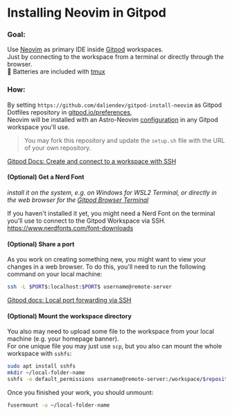 # Installing Neovim in Gitpod     

### Goal:   
Use [Neovim](https://github.com/neovim/neovim) as primary IDE inside [Gitpod](https://www.gitpod.io/) workspaces.    
Just by connecting to the workspace from a terminal or directly through the browser.     
🔋 Batteries are included with [tmux](https://github.com/gitpod-samples/gitpod.tmux)   

### How:    
 
By setting `https://github.com/daliendev/gitpod-install-neovim` as Gitpod Dotfiles repository in [gitpod.io/preferences](https://gitpod.io/preferences),     
Neovim will be installed with an Astro-Neovim [configuration](https://github.com/daliendev/astro-nvim) in any Gitpod workspace you'll use.    

> You may fork this repository and update the `setup.sh` file with the URL of your own repository.

[Gitpod Docs: Create and connect to a workspace with SSH](https://www.gitpod.io/docs/references/gitpod-cli#create-and-connect-to-a-workspace-with-ssh)

#### (Optional) Get a Nerd Font      
*install it on the system, e.g. on Windows for WSL2 Terminal, or directly in the web browser for the [Gitpod Browser Terminal](https://github.com/gitpod-io/xterm-web-ide?tab=readme-ov-file)*     

If you haven't installed it yet, you might need a Nerd Font on the terminal you'll use to connect to the Gitpod Workspace via SSH.     
https://www.nerdfonts.com/font-downloads    

#### (Optional) Share a port   

As you work on creating something new, you might want to view your changes in a web browser. To do this, you'll need to run the following command on your local machine:     
```bash
ssh -L $PORT$:localhost:$PORT$ username@remote-server
```
[Gitpod docs: Local port forwarding via SSH](https://www.gitpod.io/docs/configure/workspaces/ports#local-port-forwarding-via-ssh)

#### (Optional) Mount the workspace directory

You also may need to upload some file to the workspace from your local machine (e.g. your homepage banner).   
For one unique file you may just use `scp`, but you also can mount the whole workspace with `sshfs`:    
```bash
sudo apt install sshfs
mkdir ~/local-folder-name
sshfs -o default_permissions username@remote-server:/workspace/$repository-name$ ~/local-folder-name
```

Once you finished your work, you should unmount:
```bash
fusermount -u ~/local-folder-name
```

